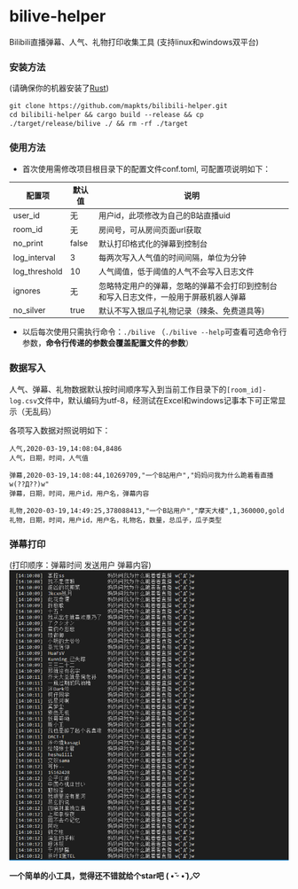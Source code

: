 # bilive-helper
Bilibili直播弹幕、人气、礼物打印收集工具 (支持linux和windows双平台)

### 安装方法
(请确保你的机器安装了[Rust](https://www.rust-lang.org/tools/install))
```
git clone https://github.com/mapkts/bilibili-helper.git
cd bilibili-helper && cargo build --release && cp ./target/release/bilive ./ && rm -rf ./target
```

### 使用方法
* 首次使用需修改项目根目录下的配置文件conf.toml, 可配置项说明如下：

| 配置项 | 默认值 | 说明 |
| ----- | ----- | ----- |
| user_id | 无 | 用户id，此项修改为自己的B站直播uid |
| room_id | 无 | 房间号，可从房间页面url获取 |
| no_print | false | 默认打印格式化的弹幕到控制台 |
| log_interval | 3 | 每两次写入人气值的时间间隔，单位为分钟 |
| log_threshold | 10 | 人气阈值，低于阈值的人气不会写入日志文件 |
| ignores | 无 | 忽略特定用户的弹幕，忽略的弹幕不会打印到控制台和写入日志文件，一般用于屏蔽机器人弹幕 |
| no_silver | true | 默认不写入银瓜子礼物记录（辣条、免费道具等) |

* 以后每次使用只需执行命令：`./bilive`
（`./bilive --help`可查看可选命令行参数，**命令行传递的参数会覆盖配置文件的参数**）

### 数据写入
人气、弹幕、礼物数据默认按时间顺序写入到当前工作目录下的`[room_id]-log.csv`文件中，默认编码为utf-8，经测试在Excel和windows记事本下可正常显示（无乱码）

各项写入数据对照说明如下：
```
人气,2020-03-19,14:08:04,8486
人气，日期，时间，人气值
```
```
弹幕,2020-03-19,14:08:44,10269709,"一个B站用户","妈妈问我为什么跪着看直播 w(??Д??)w"
弹幕，日期，时间，用户id，用户名，弹幕内容
```
```
礼物,2020-03-19,14:49:25,378088413,"一个B站用户","摩天大楼",1,360000,gold
礼物，日期，时间，用户id，用户名，礼物名，数量，总瓜子，瓜子类型
```

### 弹幕打印
(打印顺序：弹幕时间 发送用户 弹幕内容)
![Screenshot](https://github.com/mapkts/bilibili-helper/raw/master/demo/screenshot.png)


**一个简单的小工具，觉得还不错就给个star吧 (  •̆ ᵕ •̆ )◞♡**